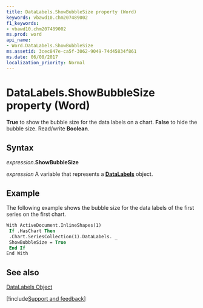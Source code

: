 ```yaml
---
title: DataLabels.ShowBubbleSize property (Word)
keywords: vbawd10.chm207489002
f1_keywords:
- vbawd10.chm207489002
ms.prod: word
api_name:
- Word.DataLabels.ShowBubbleSize
ms.assetid: 3cec847e-ca5f-3062-9049-74d45834f861
ms.date: 06/08/2017
localization_priority: Normal
---
```



# DataLabels.ShowBubbleSize property (Word)

 **True** to show the bubble size for the data labels on a chart. **False** to hide the bubble size. Read/write **Boolean**.


## Syntax

_expression_.**ShowBubbleSize**

 _expression_ A variable that represents a **[DataLabels](Word.DataLabels.md)** object.


## Example

The following example shows the bubble size for the data labels of the first series on the first chart.


```vb
With ActiveDocument.InlineShapes(1) 
 If .HasChart Then 
 .Chart.SeriesCollection(1).DataLabels. _ 
 ShowBubbleSize = True 
 End If 
End With
```


## See also


[DataLabels Object](Word.DataLabels.md)

[!include[Support and feedback](~/includes/feedback-boilerplate.md)]